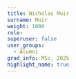```yaml
---
title: Nicholas Muir
surname: Muir
weight: 1000
role:
superuser: false
user_groups:
  - Alumni
grad_info: MSc, 2025
highlight_name: true
---
```

